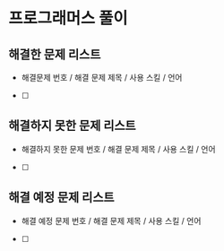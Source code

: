 # 프로그래머스 풀이

## 해결한 문제 리스트
 - 해결문제 번호 / 해결 문제 제목 / 사용 스킬 / 언어
 - [ ]

## 해결하지 못한 문제 리스트
 - 해결하지 못한 문제 번호 / 해결 문제 제목 / 사용 스킬 / 언어
 - [ ]

## 해결 예정 문제 리스트
 - 해결 예정 문제 번호 / 해결 문제 제목 / 사용 스킬 / 언어
 - [ ]